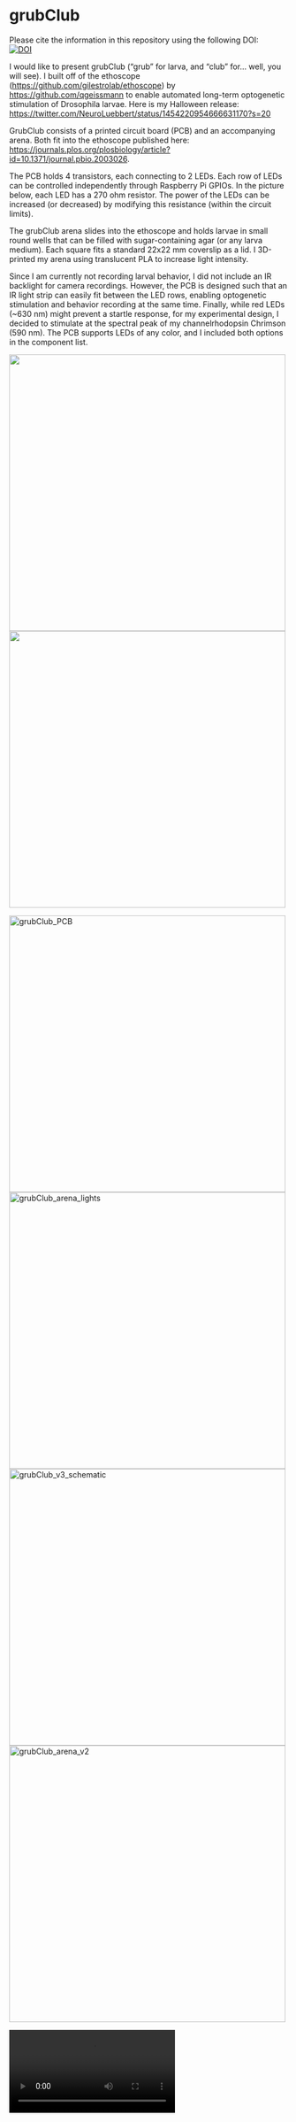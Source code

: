 # grubClub
Please cite the information in this repository using the following DOI:  
[![DOI](https://zenodo.org/badge/422724743.svg)](https://zenodo.org/badge/latestdoi/422724743)

I would like to present grubClub (“grub” for larva, and “club” for… well, you will see). I built off of the ethoscope (https://github.com/gilestrolab/ethoscope) by https://github.com/qgeissmann to enable automated long-term optogenetic stimulation of Drosophila larvae. Here is my Halloween release: https://twitter.com/NeuroLuebbert/status/1454220954666631170?s=20

GrubClub consists of a printed circuit board (PCB) and an accompanying arena. Both fit into the ethoscope published here: https://journals.plos.org/plosbiology/article?id=10.1371/journal.pbio.2003026.

The PCB holds 4 transistors, each connecting to 2 LEDs. Each row of LEDs can be controlled independently through Raspberry Pi GPIOs. In the picture below, each LED has a 270 ohm resistor. The power of the LEDs can be increased (or decreased) by modifying this resistance (within the circuit limits). 

The grubClub arena slides into the ethoscope and holds larvae in small round wells that can be filled with sugar-containing agar (or any larva medium). Each square fits a standard 22x22 mm coverslip as a lid. I 3D-printed my arena using translucent PLA to increase light intensity.

Since I am currently not recording larval behavior, I did not include an IR backlight for camera recordings. However, the PCB is designed such that an IR light strip can easily fit between the LED rows, enabling optogenetic stimulation and behavior recording at the same time. Finally, while red LEDs (~630 nm) might prevent a startle response, for my experimental design, I decided to stimulate at the spectral peak of my channelrhodopsin Chrimson (590 nm). The PCB supports LEDs of any color, and I included both options in the component list.

<p float="left">
  <img src="https://user-images.githubusercontent.com/56094636/139510059-25e6ec9f-84fa-4ee8-97d2-7e0da204128f.png" width="500" />
  <img src="https://user-images.githubusercontent.com/56094636/139510102-7b6ecafc-c936-4aca-ac13-6bff3775d972.png" width="500" /> 
</p>

<img width="500" alt="grubClub_PCB" src="https://user-images.githubusercontent.com/56094636/139510059-25e6ec9f-84fa-4ee8-97d2-7e0da204128f.png">
<img width="500" alt="grubClub_arena_lights" src="https://user-images.githubusercontent.com/56094636/139510102-7b6ecafc-c936-4aca-ac13-6bff3775d972.png">
<img width="500" alt="grubClub_v3_schematic" src="https://user-images.githubusercontent.com/56094636/139601269-a0dc5495-feea-4ab1-a13c-37a58c444b2e.png">
<img width="500" alt="grubClub_arena_v2" src="https://user-images.githubusercontent.com/56094636/139601339-4830faa3-0bd4-4fae-b7d3-acbf85b5512b.png">

![grubClub PCB](https://user-images.githubusercontent.com/56094636/139601286-2ef72724-cccf-4f6b-9c9d-bd818d46505a.mp4)
